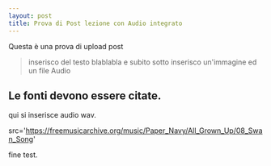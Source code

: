 ```yaml
---
layout: post
title: Prova di Post lezione con Audio integrato
---
```



Questa è una prova di upload post

> inserisco del testo blablabla e subito sotto inserisco un'immagine ed un file Audio

## Le fonti devono essere citate.

qui si inserisce audio wav.

src='https://freemusicarchive.org/music/Paper_Navy/All_Grown_Up/08_Swan_Song'

fine test.
